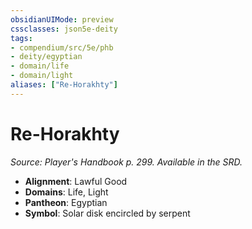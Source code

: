 ```yaml
---
obsidianUIMode: preview
cssclasses: json5e-deity
tags:
- compendium/src/5e/phb
- deity/egyptian
- domain/life
- domain/light
aliases: ["Re-Horakhty"]
---
```

# Re-Horakhty
*Source: Player's Handbook p. 299. Available in the SRD.* 

- **Alignment**: Lawful Good
- **Domains**: Life, Light
- **Pantheon**: Egyptian
- **Symbol**: Solar disk encircled by serpent